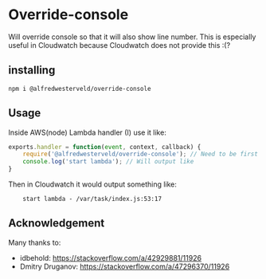# Override-console

Will override console so that it will also show line number. This is especially useful in Cloudwatch because Cloudwatch does not provide this :(?

## installing

```
npm i @alfredwesterveld/override-console
```

## Usage

Inside AWS(node) Lambda handler (I) use it like:

```javascript
exports.handler = function(event, context, callback) {
    require('@alfredwesterveld/override-console'); // Need to be first line inside handler
    console.log('start lambda'); // Will output like
}
````

Then in Cloudwatch it would output something like:

```
	start lambda - /var/task/index.js:53:17
```

## Acknowledgement

Many thanks to:
- idbehold: https://stackoverflow.com/a/42929881/11926
- Dmitry Druganov: https://stackoverflow.com/a/47296370/11926